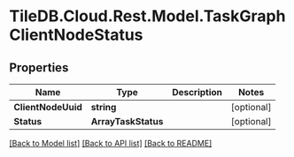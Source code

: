 
# TileDB.Cloud.Rest.Model.TaskGraphClientNodeStatus

## Properties

Name | Type | Description | Notes
------------ | ------------- | ------------- | -------------
**ClientNodeUuid** | **string** |  | [optional] 
**Status** | **ArrayTaskStatus** |  | [optional] 

[[Back to Model list]](../README.md#documentation-for-models)
[[Back to API list]](../README.md#documentation-for-api-endpoints)
[[Back to README]](../README.md)

